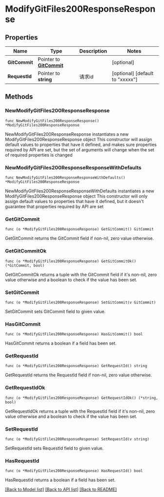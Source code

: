 # ModifyGitFiles200ResponseResponse

## Properties

Name | Type | Description | Notes
------------ | ------------- | ------------- | -------------
**GitCommit** | Pointer to [**GitCommit**](GitCommit.md) |  | [optional] 
**RequestId** | Pointer to **string** | 请求id | [optional] [default to "xxxxx"]

## Methods

### NewModifyGitFiles200ResponseResponse

`func NewModifyGitFiles200ResponseResponse() *ModifyGitFiles200ResponseResponse`

NewModifyGitFiles200ResponseResponse instantiates a new ModifyGitFiles200ResponseResponse object
This constructor will assign default values to properties that have it defined,
and makes sure properties required by API are set, but the set of arguments
will change when the set of required properties is changed

### NewModifyGitFiles200ResponseResponseWithDefaults

`func NewModifyGitFiles200ResponseResponseWithDefaults() *ModifyGitFiles200ResponseResponse`

NewModifyGitFiles200ResponseResponseWithDefaults instantiates a new ModifyGitFiles200ResponseResponse object
This constructor will only assign default values to properties that have it defined,
but it doesn't guarantee that properties required by API are set

### GetGitCommit

`func (o *ModifyGitFiles200ResponseResponse) GetGitCommit() GitCommit`

GetGitCommit returns the GitCommit field if non-nil, zero value otherwise.

### GetGitCommitOk

`func (o *ModifyGitFiles200ResponseResponse) GetGitCommitOk() (*GitCommit, bool)`

GetGitCommitOk returns a tuple with the GitCommit field if it's non-nil, zero value otherwise
and a boolean to check if the value has been set.

### SetGitCommit

`func (o *ModifyGitFiles200ResponseResponse) SetGitCommit(v GitCommit)`

SetGitCommit sets GitCommit field to given value.

### HasGitCommit

`func (o *ModifyGitFiles200ResponseResponse) HasGitCommit() bool`

HasGitCommit returns a boolean if a field has been set.

### GetRequestId

`func (o *ModifyGitFiles200ResponseResponse) GetRequestId() string`

GetRequestId returns the RequestId field if non-nil, zero value otherwise.

### GetRequestIdOk

`func (o *ModifyGitFiles200ResponseResponse) GetRequestIdOk() (*string, bool)`

GetRequestIdOk returns a tuple with the RequestId field if it's non-nil, zero value otherwise
and a boolean to check if the value has been set.

### SetRequestId

`func (o *ModifyGitFiles200ResponseResponse) SetRequestId(v string)`

SetRequestId sets RequestId field to given value.

### HasRequestId

`func (o *ModifyGitFiles200ResponseResponse) HasRequestId() bool`

HasRequestId returns a boolean if a field has been set.


[[Back to Model list]](../README.md#documentation-for-models) [[Back to API list]](../README.md#documentation-for-api-endpoints) [[Back to README]](../README.md)


